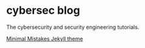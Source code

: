 # cybersec blog

The cybersecurity and security engineering tutorials.

[Minimal Mistakes Jekyll theme](https://mmistakes.github.io/minimal-mistakes/)

